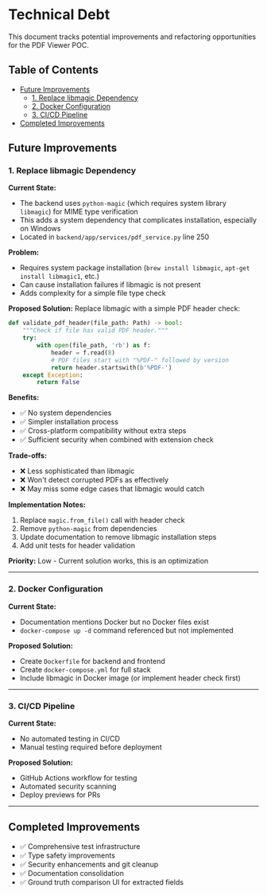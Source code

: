 # Technical Debt

This document tracks potential improvements and refactoring opportunities for the PDF Viewer POC.

## Table of Contents

- [Future Improvements](#future-improvements)
  - [1. Replace libmagic Dependency](#1-replace-libmagic-dependency)
  - [2. Docker Configuration](#2-docker-configuration)
  - [3. CI/CD Pipeline](#3-cicd-pipeline)
- [Completed Improvements](#completed-improvements)

## Future Improvements

### 1. Replace libmagic Dependency

**Current State:**
- The backend uses `python-magic` (which requires system library `libmagic`) for MIME type verification
- This adds a system dependency that complicates installation, especially on Windows
- Located in `backend/app/services/pdf_service.py` line 250

**Problem:**
- Requires system package installation (`brew install libmagic`, `apt-get install libmagic1`, etc.)
- Can cause installation failures if libmagic is not present
- Adds complexity for a simple file type check

**Proposed Solution:**
Replace libmagic with a simple PDF header check:

```python
def validate_pdf_header(file_path: Path) -> bool:
    """Check if file has valid PDF header."""
    try:
        with open(file_path, 'rb') as f:
            header = f.read(8)
            # PDF files start with "%PDF-" followed by version
            return header.startswith(b'%PDF-')
    except Exception:
        return False
```

**Benefits:**
- ✅ No system dependencies
- ✅ Simpler installation process
- ✅ Cross-platform compatibility without extra steps
- ✅ Sufficient security when combined with extension check

**Trade-offs:**
- ❌ Less sophisticated than libmagic
- ❌ Won't detect corrupted PDFs as effectively
- ❌ May miss some edge cases that libmagic would catch

**Implementation Notes:**
1. Replace `magic.from_file()` call with header check
2. Remove `python-magic` from dependencies
3. Update documentation to remove libmagic installation steps
4. Add unit tests for header validation

**Priority:** Low - Current solution works, this is an optimization

---

### 2. Docker Configuration

**Current State:**
- Documentation mentions Docker but no Docker files exist
- `docker-compose up -d` command referenced but not implemented

**Proposed Solution:**
- Create `Dockerfile` for backend and frontend
- Create `docker-compose.yml` for full stack
- Include libmagic in Docker image (or implement header check first)

---

### 3. CI/CD Pipeline

**Current State:**
- No automated testing in CI/CD
- Manual testing required before deployment

**Proposed Solution:**
- GitHub Actions workflow for testing
- Automated security scanning
- Deploy previews for PRs

---

## Completed Improvements

- ✅ Comprehensive test infrastructure
- ✅ Type safety improvements
- ✅ Security enhancements and git cleanup
- ✅ Documentation consolidation
- ✅ Ground truth comparison UI for extracted fields